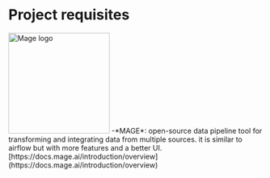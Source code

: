 # Project requisites
<img src="https://mintlify.s3-us-west-1.amazonaws.com/mage/logo/light.svg" alt="Mage logo" title="Title" style="width:200px; height:200px;">
-*MAGE*: open-source data pipeline tool for transforming and integrating data from multiple sources. it is similar to airflow but with more features and a better UI. [https://docs.mage.ai/introduction/overview](https://docs.mage.ai/introduction/overview)
